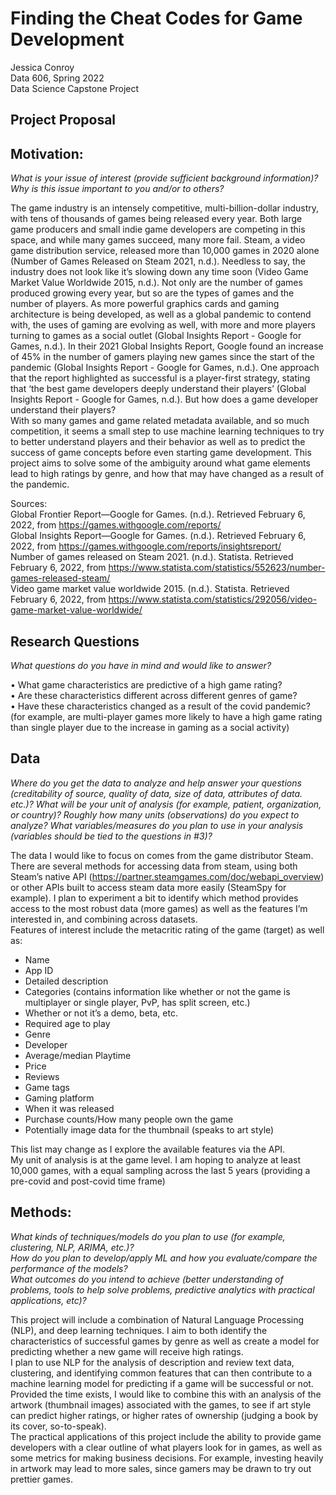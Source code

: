 # Finding the Cheat Codes for Game Development
Jessica Conroy <br>
Data 606, Spring 2022 <br>
Data Science Capstone Project <br>

## Project Proposal

## Motivation:

<i> What is your issue of interest (provide sufficient background information)?
Why is this issue important to you and/or to others? </i><br>

The game industry is an intensely competitive, multi-billion-dollar industry, with tens of thousands of games being released every year. Both large game producers and small indie game developers are competing in this space, and while many games succeed, many more fail. Steam, a video game distribution service, released more than 10,000 games in 2020 alone (Number of Games Released on Steam 2021, n.d.). Needless to say, the industry does not look like it’s slowing down any time soon (Video Game Market Value Worldwide 2015, n.d.). Not only are the number of games produced growing every year, but so are the types of games and the number of players. As more powerful graphics cards and gaming architecture is being developed, as well as a global pandemic to contend with, the uses of gaming are evolving as well, with more and more players turning to games as a social outlet (Global Insights Report - Google for Games, n.d.). In their 2021 Global Insights Report, Google found an increase of 45% in the number of gamers playing new games since the start of the pandemic (Global Insights Report - Google for Games, n.d.). One approach that the report highlighted as successful is a player-first strategy, stating that ‘the best game developers deeply understand their players’ (Global Insights Report - Google for Games, n.d.).  But how does a game developer understand their players? <br>
With so many games and game related metadata available, and so much competition, it seems a small step to use machine learning techniques to try to better understand players and their behavior as well as to predict the success of game concepts before even starting game development. This project aims to solve some of the ambiguity around what game elements lead to high ratings by genre, and how that may have changed as a result of the pandemic. <br>

Sources: <br>
Global Frontier Report—Google for Games. (n.d.). Retrieved February 6, 2022, from https://games.withgoogle.com/reports/<br>
Global Insights Report—Google for Games. (n.d.). Retrieved February 6, 2022, from https://games.withgoogle.com/reports/insightsreport/<br>
Number of games released on Steam 2021. (n.d.). Statista. Retrieved February 6, 2022, from https://www.statista.com/statistics/552623/number-games-released-steam/<br>
Video game market value worldwide 2015. (n.d.). Statista. Retrieved February 6, 2022, from https://www.statista.com/statistics/292056/video-game-market-value-worldwide/

## Research Questions

<i> What questions do you have in mind and would like to answer? </i><br>

•	What game characteristics are predictive of a high game rating? <br>
•	Are these characteristics different across different genres of game?<br>
•	Have these characteristics changed as a result of the covid pandemic?<br>
(for example, are multi-player games more likely to have a high game rating than single player due to the increase in gaming as a social activity)

## Data

<i> Where do you get the data to analyze and help answer your questions (creditability of source, quality of data, size of data, attributes of data. etc.)?
What will be your unit of analysis (for example, patient, organization, or country)? Roughly how many units (observations) do you expect to analyze?
What variables/measures do you plan to use in your analysis (variables should be tied to the questions in #3)? </i><br>

The data I would like to focus on comes from the game distributor Steam. There are several methods for accessing data from steam, using both Steam’s native API (https://partner.steamgames.com/doc/webapi_overview) or other APIs built to access steam data more easily (SteamSpy for example). I plan to experiment a bit to identify which method provides access to the most robust data (more games) as well as the features I’m interested in, and combining across datasets. <br>
Features of interest include the metacritic rating of the game (target) as well as:

-	Name
-	App ID
-	Detailed description 
-	Categories (contains information like whether or not the game is multiplayer or single player, PvP, has split screen, etc.)
-	Whether or not it’s a demo, beta, etc.
-	Required age to play
-	Genre
-	Developer
-	Average/median Playtime
-	Price
-	Reviews
-	Game tags
-	Gaming platform
-	When it was released
-	Purchase counts/How many people own the game
-	Potentially image data for the thumbnail (speaks to art style)

This list may change as I explore the available features via the API.<br>
My unit of analysis is at the game level. I am hoping to analyze at least 10,000 games, with a equal sampling across the last 5 years (providing a pre-covid and post-covid time frame)

## Methods:

<i> What kinds of techniques/models do you plan to use (for example, clustering, NLP, ARIMA, etc.)?<br>
How do you plan to develop/apply ML and how you evaluate/compare the performance of the models?<br>
What outcomes do you intend to achieve (better understanding of problems, tools to help solve problems, predictive analytics with practical applications, etc)? </i><br>

This project will include a combination of Natural Language Processing (NLP), and deep learning techniques. I aim to both identify the characteristics of successful games by genre as well as create a model for predicting whether a new game will receive high ratings.  <br>
I plan to use NLP for the analysis of description and review text data, clustering, and identifying common features that can then contribute to a machine learning model for predicting if a game will be successful or not. <br>
Provided the time exists, I would like to combine this with an analysis of the artwork (thumbnail images) associated with the games, to see if art style can predict higher ratings, or higher rates of ownership (judging a book by its cover, so-to-speak).<br>
The practical applications of this project include the ability to provide game developers with a clear outline of what players look for in games, as well as some metrics for making business decisions. For example, investing heavily in artwork may lead to more sales, since gamers may be drawn to try out prettier games.
